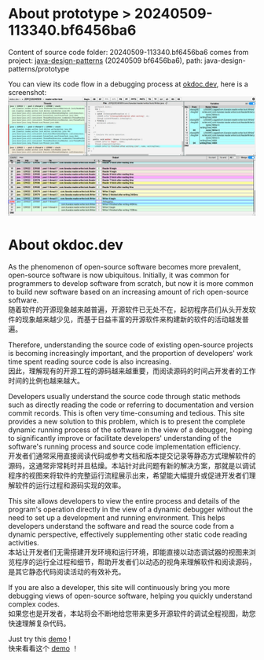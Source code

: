 # About prototype > 20240509-113340.bf6456ba6
Content of source code folder: 20240509-113340.bf6456ba6 comes from project: [java-design-patterns](https://github.com/iluwatar/java-design-patterns) (20240509 bf6456ba6), path: java-design-patterns/prototype

You can view its code flow in a debugging process at [okdoc.dev](https://okdoc.dev/p/JDP@20240509:prototype/index.html), here is a screenshot:
![okdoc.dev:JDP@20240509:prototype](screenshot.okdoc.dev.jpg)

# About okdoc.dev
As the phenomenon of open-source software becomes more prevalent, open-source software is now ubiquitous. Initially, it was common for programmers to develop software from scratch, but now it is more common to build new software based on an increasing amount of rich open-source software.<br>
随着软件的开源现象越来越普遍，开源软件已无处不在，起初程序员们从头开发软件的现象越来越少见，而基于日益丰富的开源软件来构建新的软件的活动越发普遍。

Therefore, understanding the source code of existing open-source projects is becoming increasingly important, and the proportion of developers' work time spent reading source code is also increasing.<br>
因此，理解现有的开源工程的源码越来越重要，而阅读源码的时间占开发者的工作时间的比例也越来越大。

Developers usually understand the source code through static methods such as directly reading the code or referring to documentation and version commit records. This is often very time-consuming and tedious. This site provides a new solution to this problem, which is to present the complete dynamic running process of the software in the view of a debugger, hoping to significantly improve or facilitate developers' understanding of the software's running process and source code implementation efficiency.<br>
开发者们通常采用直接阅读代码或参考文档和版本提交记录等静态方式理解软件的源码，这通常非常耗时并且枯燥。本站针对此问题有新的解决方案，那就是以调试程序的视图来将软件的完整运行流程展示出来，希望能大幅提升或促进开发者们理解软件的运行过程和源码实现的效率。

This site allows developers to view the entire process and details of the program's operation directly in the view of a dynamic debugger without the need to set up a development and running environment. This helps developers understand the software and read the source code from a dynamic perspective, effectively supplementing other static code reading activities.<br>
本站让开发者们无需搭建开发环境和运行环境，即能直接以动态调试器的视图来浏览程序的运行全过程和细节，帮助开发者们以动态的视角来理解软件和阅读源码，是其它静态代码阅读活动的有效补充。

If you are also a developer, this site will continuously bring you more debugging views of open-source software, helping you quickly understand complex codes.<br>
如果您也是开发者，本站将会不断地给您带来更多开源软件的调试全程视图，助您快速理解复杂代码。

Just try this [demo](https://okdoc.dev/p/javaTestDemo@20240523:main/index.html) !<br>
快来看看这个 [demo](https://okdoc.dev/p/javaTestDemo@20240523:main/index.html) ！
